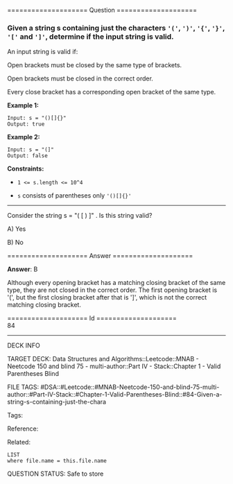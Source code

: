==================== Question ====================  

### Given a string s containing just the characters `'('`, `')'`, `'{'`, `'}'`, `'['` and `']'`, determine if the input string is valid.

An input string is valid if:

Open brackets must be closed by the same type of brackets.

Open brackets must be closed in the correct order.

Every close bracket has a corresponding open bracket of the same type.

**Example 1:**

<!-- codeblock-start -->
<pre><code>Input: s = "()[]{}"
Output: true
</code></pre>
<!-- codeblock-end -->

**Example 2:**

<!-- codeblock-start -->
<pre><code>Input: s = "(]"
Output: false
</code></pre>
<!-- codeblock-end -->

**Constraints:**

- `1 <= s.length <= 10^4`

- `s` consists of parentheses only `'()[]{}'`

---

Consider the string s = "( \[ ) \]" . Is this string valid?

A) Yes

B) No  

==================== Answer ====================  

**Answer**: B

Although every opening bracket has a matching closing bracket of the same type, they are not closed in the correct order. The first opening bracket is '(', but the first closing bracket after that is '\]', which is not the correct matching closing bracket.

==================== Id ====================  
84

---

DECK INFO

TARGET DECK: Data Structures and Algorithms::Leetcode::MNAB - Neetcode 150 and blind 75 - multi-author::Part IV - Stack::Chapter 1 - Valid Parentheses Blind

FILE TAGS: #DSA::#Leetcode::#MNAB-Neetcode-150-and-blind-75-multi-author::#Part-IV-Stack::#Chapter-1-Valid-Parentheses-Blind::#84-Given-a-string-s-containing-just-the-chara

Tags:

Reference:

Related:

```dataview
LIST
where file.name = this.file.name
```
QUESTION STATUS: Safe to store
